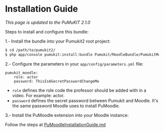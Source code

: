 Installation Guide
==================

*This page is updated to the PuMuKIT 2.1.0*

Steps to install and configure this bundle:

1.- Install the bundle into your Pumukit2 root project:

```bash
$ cd /path/to/pumukit2/
$ php app/console pumukit:install:bundle Pumukit/MoodleBundle/PumukitMoodleBundle
```

2.- Configure the parameters in your `app/config/parameters.yml` file:

```
pumukit_moodle:
    role: actor
    password: ThisIsASecretPasswordChangeMe
```

* `role` defines the role code the professor should be added with in a video. For example: actor.
* `password` defines the secret password between Pumukit and Moodle. It's the same password Moodle uses to install PuMoodle.

3.- Install the PuMoodle extension into your Moodle instance:

Follow the steps at [PuMoodleInstallationGuide.md](PuMoodleInstallationGuide.md)
